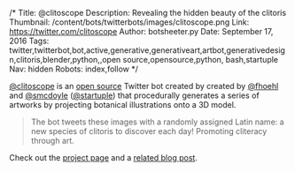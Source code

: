 /*
Title: @clitoscope
Description: Revealing the hidden beauty of the clitoris
Thumbnail: /content/bots/twitterbots/images/clitoscope.png
Link: https://twitter.com/clitoscope
Author: botsheeter.py
Date: September 17, 2016
Tags: twitter,twitterbot,bot,active,generative,generativeart,artbot,generativedesign,clitoris,blender,python,,open source,opensource,python, bash,startuple
Nav: hidden
Robots: index,follow
*/

[@clitoscope](https://twitter.com/clitoscope) is an [open source](https://github.com/fhoehl/clitorisvulgaris) Twitter bot created by created by [@fhoehl](https://twitter.com/fhoehl) and [@smcdoyle](https://twitter.com/smcdoyle) ([@startuple](https://twitter.com/startuple)) that procedurally generates a series of artworks by projecting botanical illustrations onto a 3D model.

> The bot tweets these images with a randomly assigned Latin name: a new species of clitoris to discover each day! Promoting cliteracy through art.

Check out the [project page](http://startuple.works/projects/clitoris-vulgaris) and a [related blog post](https://medium.com/@startuple/clitoris-vulgaris-c5adb5264e74#.y7gbi4ikf).
